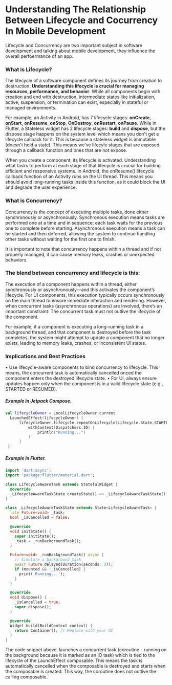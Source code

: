
# Understanding The Relationship Between Lifecycle and Cocurrency In Mobile Development

Lifecycle and Concurrency are two important subject in software development and talking about mobile 
development, they influence the overall perfoermance of an app. 

### What is Lifecycle?

The lifecycle of a software component defines its journey from creation to destruction. 
**Understanding this lifecycle is crucial for managing resources, performance, and behavior**. 
While all components begin with creation and end with destruction, intermediate states like initialization,
active, suspension, or termination can exist, especially in stateful or managed environments.

For example, an Activity in Android, has 7 lifecycle stages: **onCreate**, **onStart**, **onResume**, **onStop**, **OnDestroy**,
**onRestart**, **onPause**. While in Flutter, a Stateless widget has 2 lifecycle stages: **build** and **dispose**, but the dispose stage
happens on the system level which means you don't get a lifecycle callback for it. This is because a stateless widget is 
immutable (doesn't hold a state). This means we've lifecyle stages that are exposed through a callback function and ones that are not expose. 

When you create a component, its lifecycle is activated. Understanding what tasks to perform at each stage of that lifecycle is crucial for building efficient and responsive systems. In Android, the onResume() lifecycle callback function of an Activity runs on the UI thread. This means you should avoid long-running tasks inside this function, as it could block the UI and degrade the user experience.


### What is Concurrency?

Concurrency is the concept of executing multiple tasks, done either synchronously or asynchronously. Synchronous execution means tasks are performed one at a time and in sequence; each task waits for the previous one to complete before starting. Asynchronous execution means a task can be started and then deferred, allowing the system to continue handling other tasks without waiting for the first one to finish. 

It is important to note that concurrency happens within a thread and if not properly managed, it can cause memory leaks, crashes or unexpected behaviors. 

### The blend between concurrency and lifecycle is this:

The execution of a component happens within a thread, either synchronously or asynchronously—and this activates the component’s lifecycle. For UI components, this execution typically occurs synchronously on the main thread to ensure immediate interaction and rendering. However, when concurrent tasks (asynchronous operations) are involved, there’s an important constraint: The concurrent task must not outlive the lifecycle of the component.

For example, if a component is executing a long-running task in a background thread, and that component is destroyed before the task completes, the system might attempt to update a component that no longer exists, leading to memory leaks, crashes, or inconsistent UI states.

### Implications and Best Practices
 • Use lifecycle-aware components to bind concurrency to lifecycle. This means, the concurrent task is automatically cancelled onced the component enters the destroyed lifecycle state.
 • For UI, always ensure updates happen only when the component is in a valid lifecycle state (e.g., STARTED or RESUMED).

##### Example in Jetpack Compose. 

 ```kotlin
 val lifecycleOwner = LocalLifecycleOwner.current
   LaunchedEffect(lifecycleOwner) {
       lifecycleOwner.lifecycle.repeatOnLifecycle(Lifecycle.State.STARTED) {
           withContext(Dispatchers.IO) {
               println("Running...")
           }
       }
  }
```

##### Example in Flutter.

```dart
import 'dart:async';
import 'package:flutter/material.dart';

class LifecycleAwareTask extends StatefulWidget {
  @override
  _LifecycleAwareTaskState createState() => _LifecycleAwareTaskState();
}

class _LifecycleAwareTaskState extends State<LifecycleAwareTask> {
  late Future<void> _task;
  bool _isCancelled = false;

  @override
  void initState() {
    super.initState();
    _task = _runBackgroundTask();
  }

  Future<void> _runBackgroundTask() async {
    // Simulate a background task
    await Future.delayed(Duration(seconds: 2));
    if (mounted && !_isCancelled) {
      print('Running...');
    }
  }

  @override
  void dispose() {
    _isCancelled = true;
    super.dispose();
  }

  @override
  Widget build(BuildContext context) {
    return Container(); // Replace with your UI
  }
}
```

The code snippet above, launches a concurrent task (coroutine - running on the background because it is marked as an IO task) which is tied to the lifecycle of the LaunchEffect composable. This means the task is automatically cancelled when the composable is destroyed and starts when the composable is created. This way, the coroutine does not outlive the calling composable. 

